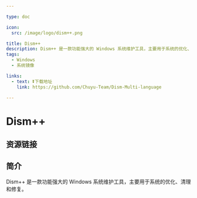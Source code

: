 ```yaml
---

type: doc

icon:
  src: /image/logo/dism++.png

title: Dism++
description: Dism++ 是一款功能强大的 Windows 系统维护工具，主要用于系统的优化、清理和修复。
tags:
  - Windows
  - 系统镜像

links:
  - text: ⏬下载地址
    link: https://github.com/Chuyu-Team/Dism-Multi-language

---
```


<ShowLogo />

# Dism++

<ShowTags />

<ShowBreadcrumb />

## 资源链接

<ShowLinks />

## 简介

Dism++ 是一款功能强大的 Windows 系统维护工具，主要用于系统的优化、清理和修复。
